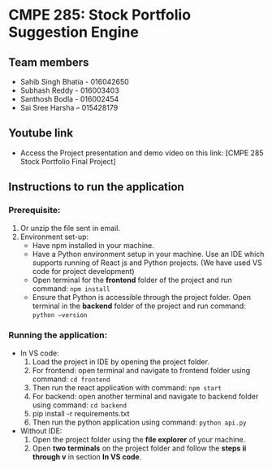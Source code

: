 # CMPE 285: Stock Portfolio Suggestion Engine
## Team members
- Sahib Singh Bhatia - 016042650
- Subhash Reddy - 016003403
- Santhosh Bodla - 016002454
- Sai Sree Harsha – 015428179


## Youtube link
- Access the Project presentation and demo video on this link: [CMPE 285 Stock Portfolio Final Project] 

## Instructions to run the application

### Prerequisite:

1. Or unzip the file sent in email.
2. Environment set-up:
    - Have npm installed in your machine.
    - Have a Python environment setup in your machine. Use an IDE which supports running of React js and Python projects. (We have used VS code for project development)
    - Open terminal for the **frontend** folder of the project and run command: `npm install`
    - Ensure that Python is accessible through the project folder. Open terminal in the **backend** folder of the project and run command: `python –version`

  
### Running the application:
- In VS code:
  1. Load the project in IDE  by opening the project folder.
  2. For frontend: open terminal and navigate to frontend folder using command: `cd frontend`
  3. Then run the react application with command: `npm start`
  4. For backend: open another terminal and navigate to backend folder using command: `cd backend`
  5. pip install -r requirements.txt 
  6. Then run the python application using command: `python api.py`
- Without IDE:
  1. Open the project folder using the **file explorer** of your machine.
  2. Open **two terminals** on the project folder and follow the **steps ii through v** in section **In VS code**.



